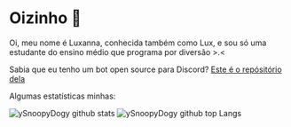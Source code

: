 # Oizinho 👋 

Oi, meu nome é Luxanna, conhecida também como Lux, e sou só uma estudante do ensino médio que programa por diversão >.<

Sabia que eu tenho um bot open source para Discord? [Este é o repósitório dela](https://github.com/ySnoopyDogy/MenheraBot) 

Algumas estatísticas minhas:

![ySnoopyDogy github stats](https://github-readme-stats.vercel.app/api?username=ySnoopyDogy)
![ySnoopyDogy github top Langs](https://github-readme-stats.vercel.app/api/top-langs/?username=ySnoopyDogy&layout=compact)
